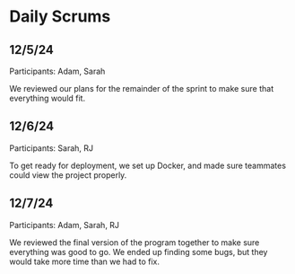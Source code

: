 # Daily Scrums

## 12/5/24

Participants: Adam, Sarah

We reviewed our plans for the remainder of the sprint to make sure that everything would fit.


## 12/6/24

Participants: Sarah, RJ

To get ready for deployment, we set up Docker, and made sure teammates could view the project properly.


## 12/7/24

Participants: Adam, Sarah, RJ

We reviewed the final version of the program together to make sure everything was good to go. We ended up finding some bugs, but they would take more time than we had to fix. 